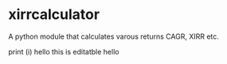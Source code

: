 # xirrcalculator
A python module that calculates varous returns CAGR, XIRR etc.

print (i)
hello this is editatble
hello
